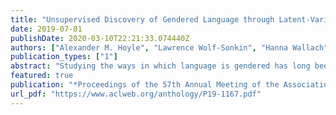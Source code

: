 ```yaml
---
title: "Unsupervised Discovery of Gendered Language through Latent-Variable Modeling"
date: 2019-07-01
publishDate: 2020-03-10T22:21:33.074440Z
authors: ["Alexander M. Hoyle", "Lawrence Wolf-Sonkin", "Hanna Wallach", "Isabelle Augenstein", "Ryan Cotterell"]
publication_types: ["1"]
abstract: "Studying the ways in which language is gendered has long been an area of interest in sociolinguistics. Studies have explored, for example, the speech of male and female characters in film and the language used to describe male and female politicians. In this paper, we aim not to merely study this phenomenon qualitatively, but instead to quantify the degree to which the language used to describe men and women is different and, moreover, different in a positive or negative way. To that end, we introduce a generative latent-variable model that jointly represents adjective (or verb) choice, with its sentiment, given the natural gender of a head (or dependent) noun. We find that there are significant differences between descriptions of male and female nouns and that these differences align with common gender stereotypes: Positive adjectives used to describe women are more often related to their bodies than adjectives used to describe men."
featured: true
publication: "*Proceedings of the 57th Annual Meeting of the Association for Computational Linguistics*"
url_pdf: "https://www.aclweb.org/anthology/P19-1167.pdf"
---
```


